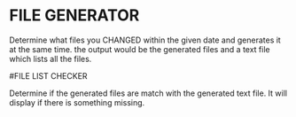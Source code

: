 # FILE GENERATOR

Determine what files you CHANGED within the given date and generates it at the same time.
the output would be the generated files and a text file which lists all the files.


#FILE LIST CHECKER

Determine if the generated files are match with the generated text file.
It will display if there is something missing.
